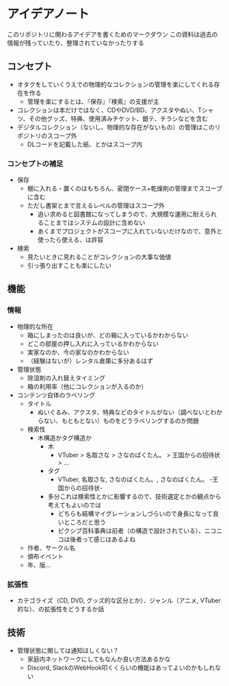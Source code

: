 # アイデアノート

このリポジトリに関わるアイデアを書くためのマークダウン
この資料は過去の情報が残っていたり、整理されていなかったりする

## コンセプト
- オタクをしていくうえでの物理的なコレクションの管理を楽にしてくれる存在を作る
  - 管理を楽にするとは、『保存』『検索』の支援が主
- コレクションは本だけではなく、CDやDVD/BD、アクスタやぬい、Tシャツ、その他グッズ、特典、使用済みチケット、銀テ、チラシなどを含む
- デジタルコレクション（ないし、物理的な存在がないもの）の管理はこのリポジトリのスコープ外
  - DLコードを記載した紙、とかはスコープ内

### コンセプトの補足
- 保存
  - 棚に入れる・置くのはもちろん、密閉ケース+乾燥剤の管理までスコープに含む
  - ただし書架とまで言えるレベルの管理はスコープ外
    - 追い求めると図書館になってしまうので、大規模な運用に耐えられることまではシステムの設計に含めない
    - あくまでプロジェクトがスコープに入れていないだけなので、意外と使ったら使える、は許容
- 検索
  - 見たいときに見れることがコレクションの大事な価値
  - 引っ張り出すことも楽にしたい

## 機能
### 情報
- 物理的な所在
  - 箱にしまったのは良いが、どの箱に入っているかわからない
  - どこの部屋の押し入れに入っているかわからない
  - 実家なのか、今の家なのかわからない
  - （経験はないが）レンタル倉庫に多分あるはず
- 管理状態
  - 除湿剤の入れ替えタイミング
  - 箱の利用率（他にコレクションが入るのか）
- コンテンツ自体のラベリング
  - タイトル
    - ぬいぐるみ、アクスタ、特典などのタイトルがない（調べないとわからない、もともとない）ものをどうラベリングするのか問題
  - 検索性
    - 木構造かタグ構造か
      - 木
        - VTuber > 名取さな > さなのばくたん。 > 王国からの招待状 > ... 
      - タグ
        - VTuber, 名取さな, さなのばくたん。, さなのばくたん。 -王国からの招待状-
      - 多分これは検索性とかに影響するので、技術選定とかの観点から考えてもよいのでは
        - どちらも結構マイグレーションしづらいので身長になって良いところだと思う
        - ピクシブ百科事典は前者（の構造で設計されている）、ニコニコは後者って感じはあるよね
  - 作者、サークル名
  - 頒布イベント
  - 年、版…

### 拡張性
- カテゴライズ（CD, DVD, グッズ的な区分とか）、ジャンル（アニメ, VTuber的な）、の拡張性をどうするか話

## 技術
- 管理状態に関しては通知ほしくない？
  - 家庭内ネットワークにしてもなんか良い方法あるかな
  - Discord, SlackのWebHook叩くくらいの機能はあってよいのかもしれない

